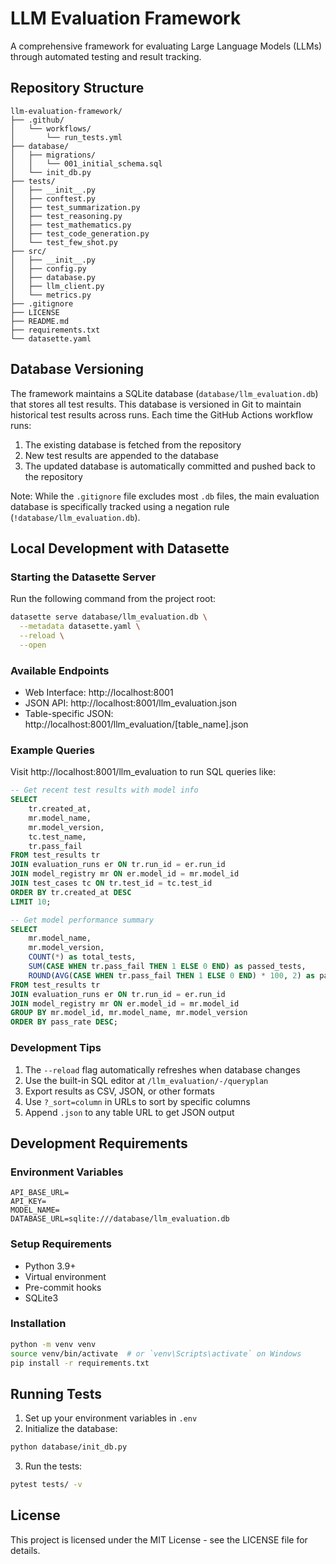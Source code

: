 # LLM Evaluation Framework

A comprehensive framework for evaluating Large Language Models (LLMs) through automated testing and result tracking.

## Repository Structure
```
llm-evaluation-framework/
├── .github/
│   └── workflows/
│       └── run_tests.yml
├── database/
│   ├── migrations/
│   │   └── 001_initial_schema.sql
│   └── init_db.py
├── tests/
│   ├── __init__.py
│   ├── conftest.py
│   ├── test_summarization.py
│   ├── test_reasoning.py
│   ├── test_mathematics.py
│   ├── test_code_generation.py
│   └── test_few_shot.py
├── src/
│   ├── __init__.py
│   ├── config.py
│   ├── database.py
│   ├── llm_client.py
│   └── metrics.py
├── .gitignore
├── LICENSE
├── README.md
├── requirements.txt
└── datasette.yaml
```

## Database Versioning

The framework maintains a SQLite database (`database/llm_evaluation.db`) that stores all test results. This database is versioned in Git to maintain historical test results across runs. Each time the GitHub Actions workflow runs:

1. The existing database is fetched from the repository
2. New test results are appended to the database
3. The updated database is automatically committed and pushed back to the repository

Note: While the `.gitignore` file excludes most `.db` files, the main evaluation database is specifically tracked using a negation rule (`!database/llm_evaluation.db`).

## Local Development with Datasette

### Starting the Datasette Server

Run the following command from the project root:

```bash
datasette serve database/llm_evaluation.db \
  --metadata datasette.yaml \
  --reload \
  --open
```

### Available Endpoints

- Web Interface: http://localhost:8001
- JSON API: http://localhost:8001/llm_evaluation.json
- Table-specific JSON: http://localhost:8001/llm_evaluation/[table_name].json

### Example Queries

Visit http://localhost:8001/llm_evaluation to run SQL queries like:

```sql
-- Get recent test results with model info
SELECT 
    tr.created_at,
    mr.model_name,
    mr.model_version,
    tc.test_name,
    tr.pass_fail
FROM test_results tr
JOIN evaluation_runs er ON tr.run_id = er.run_id
JOIN model_registry mr ON er.model_id = mr.model_id
JOIN test_cases tc ON tr.test_id = tc.test_id
ORDER BY tr.created_at DESC
LIMIT 10;

-- Get model performance summary
SELECT 
    mr.model_name,
    mr.model_version,
    COUNT(*) as total_tests,
    SUM(CASE WHEN tr.pass_fail THEN 1 ELSE 0 END) as passed_tests,
    ROUND(AVG(CASE WHEN tr.pass_fail THEN 1 ELSE 0 END) * 100, 2) as pass_rate
FROM test_results tr
JOIN evaluation_runs er ON tr.run_id = er.run_id
JOIN model_registry mr ON er.model_id = mr.model_id
GROUP BY mr.model_id, mr.model_name, mr.model_version
ORDER BY pass_rate DESC;
```

### Development Tips

1. The `--reload` flag automatically refreshes when database changes
2. Use the built-in SQL editor at `/llm_evaluation/-/queryplan`
3. Export results as CSV, JSON, or other formats
4. Use `?_sort=column` in URLs to sort by specific columns
5. Append `.json` to any table URL to get JSON output

## Development Requirements

### Environment Variables
```
API_BASE_URL=
API_KEY=
MODEL_NAME=
DATABASE_URL=sqlite:///database/llm_evaluation.db
```

### Setup Requirements
- Python 3.9+
- Virtual environment
- Pre-commit hooks
- SQLite3

### Installation
```bash
python -m venv venv
source venv/bin/activate  # or `venv\Scripts\activate` on Windows
pip install -r requirements.txt
```

## Running Tests

1. Set up your environment variables in `.env`
2. Initialize the database:
```bash
python database/init_db.py
```
3. Run the tests:
```bash
pytest tests/ -v
```

## License

This project is licensed under the MIT License - see the LICENSE file for details.